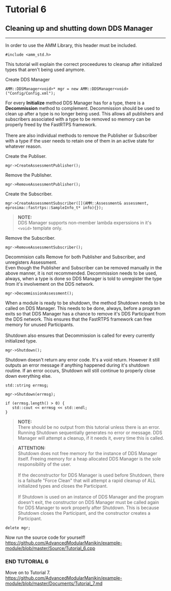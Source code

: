 

# Tutorial 6
## Cleaning up and shutting down DDS Manager

---

In order to use the AMM Library, this header must be included.
```
#include <amm_std.h>
```


This tutorial will explain the correct proceedures to cleanup after initialized types that aren't being used anymore.


Create DDS Manager
```
AMM::DDSManager<void>* mgr = new AMM::DDSManager<void>("Config/Config.xml");
```


For every **Initialize** method DDS Manager has for a type, there is a **Decommission** method to complement. Decommission should be used to clean up after a type is no longer being used. This allows all publishers and subscribers associated with a type to be removed so memory
can be properly freed by the FastRTPS framework.
\
\
There are also individual methods to remove the Publisher or Subscriber with a type if the user needs to retain one of them in an active state for whatever reason.


Create the Publiser.
```
mgr->CreateAssessmentPublisher();
```

Remove the Publisher.
```
mgr->RemoveAssessmentPublisher();
```

Create the Subscriber.
```
mgr->CreateAssessmentSubscriber([](AMM::Assessment& assessment, eprosima::fastrtps::SampleInfo_t* info){});
```

> **NOTE:**\
DDS Manager supports non-member lambda experssions in it's `<void>` template only.

Remove the Subscriber.
```
mgr->RemoveAssessmentSubscriber();
```

Decommision calls Remove for both Publisher and Subscriber, and unregisters Assessment.\
Even though the Publisher and Subscriber can be removed manually in the above manner, it is not recommended. Decommission needs to be used, always, when a type is done so DDS Manager is told to unregister the type from it's involvement on the DDS network.
```
mgr->DecommissionAssessment();
```

When a module is ready to be shutdown, the method Shutdown needs to be called on DDS Manager. This needs to be done, always, before a program exits so that DDS Manager has a chance to remove it's DDS Participant from the DDS network. This ensures that the FastRTPS framework can free memory for unused Participants.
\
\
Shutdown also ensures that Decommission is called for every currently initialized type.
```
mgr->Shutdown();
```


Shutdown doesn't return any error code. It's a void return. However it still outputs an error message if anything happened during it's shutdown routine. If an error occurs, Shutdown will still continue to properly close down everything else.
```
std::string errmsg;

mgr->Shutdown(errmsg);

if (errmsg.length() > 0) {
   std::cout << errmsg << std::endl;
}
```

> **NOTE:**\
There should be no output from this tutorial unless there is an error.
Running Shutdown sequentially generates no error or message.
DDS Manager will attempt a cleanup, if it needs it, every time this is called.


> **ATTENTION:**\
Shutdown does not free memory for the instance of DDS Manager itself. Freeing memory for a heap allocated DDS Manager is the sole responsibility of the user.
\
\
If the deconstructor for DDS Manager is used before Shutdown, there is a failsafe "Force Clean" that will attempt a rapid cleanup of ALL initialized types and closes the Participant.
\
\
If Shutdown is used on an instance of DDS Manager and the program doesn't exit, the constructor on DDS Manager must be called again for DDS Manager to work properly after Shutdown. This is because Shutdown closes the Participant, and the constructor creates a Participant.

```
delete mgr;
```

Now run the source code for yourself!\
https://github.com/AdvancedModularManikin/example-module/blob/master/Source/Tutorial_6.cpp

### END TUTORIAL 6

Move on to Tutorial 7.\
https://github.com/AdvancedModularManikin/example-module/blob/master/Documents/Tutorial_7.md
